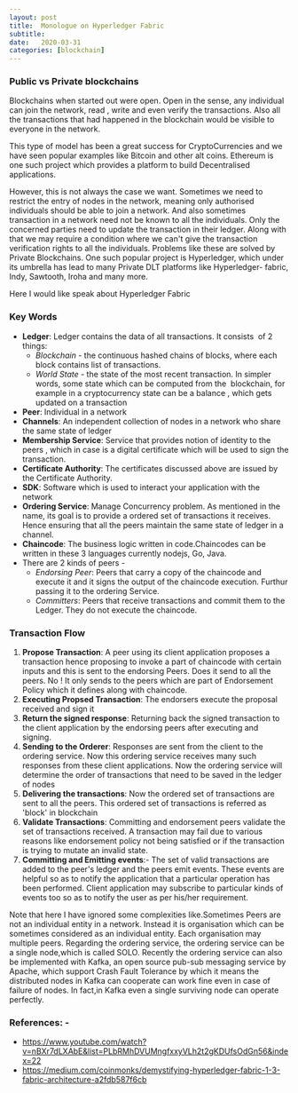 ```yaml
---
layout: post
title:  Monologue on Hyperledger Fabric
subtitle: 
date:   2020-03-31
categories: [blockchain]
---
```


### Public vs Private blockchains

Blockchains when started out were open. Open in the sense, any individual can join the network, read , write and even verify the transactions. Also all the transactions that had happened in the blockchain would be visible to everyone in the network.

This type of model has been a great success for CryptoCurrencies and we have seen popular examples like Bitcoin and other alt coins. Ethereum is one such project which provides a platform to build Decentralised applications.

However, this is not always the case we want. Sometimes we need to restrict the entry of nodes in the network, meaning only authorised individuals should be able to join a network. And also sometimes transaction in a network need not be known to all the individuals. Only the concerned parties need to update the transaction in their ledger. Along with that we may require a condition where we can't give the transaction verification rights to all the individuals. Problems like these are solved by Private Blockchains. One such popular project is Hyperledger, which under its umbrella has lead to many Private DLT platforms like Hyperledger- fabric, Indy, Sawtooth, Iroha and many more.

Here I would like speak about Hyperledger Fabric

### Key Words

- **Ledger**: Ledger contains the data of all transactions. It consists  of 2 things: 
	-  *Blockchain* - the continuous hashed chains of blocks, where each block contains list of transactions. 
	- *World State* - the state of the most recent transaction. In simpler words, some state which can be computed from the  blockchain, for example in a cryptocurrency state can be a balance , which gets updated on a transaction 
- **Peer**: Individual in a network
- **Channels**: An independent collection of nodes in a network who share the same state of ledger
- **Membership Service**: Service that provides  notion of identity to the peers , which in case is a digital certificate which will be used to sign the transaction.
- **Certificate Authority**: The certificates discussed above are issued by the Certificate Authority. 
- **SDK**: Software which is used to interact your application with the network
- **Ordering Service**: Manage Concurrency problem. As mentioned in the name, its goal is to provide a ordered set of transactions it receives. Hence ensuring that all the peers maintain the same state of ledger in a channel.
- **Chaincode**: The business logic written in code.Chaincodes can be written in these 3 languages currently nodejs, Go, Java. 
- There are 2 kinds of peers - 
	- *Endorsing Peer*: Peers that carry a copy of the chaincode and execute it and it signs the output of the chaincode execution. Furthur passing it to the ordering Service.
	- *Committers*:  Peers that receive transactions and commit them to the Ledger. They do not execute the chaincode. 

### Transaction Flow

1. **Propose Transaction**:  A peer using its client application proposes a transaction hence proposing to invoke a part of chaincode with certain inputs and this is sent to the endorsing Peers. Does it send to all the peers. No ! It only sends to the peers which are part of Endorsement Policy which it defines along with chaincode.
2. **Executing Propsed Transaction**: The endorsers execute the proposal received and sign it
3. **Return the signed response**: Returning back the signed transaction to the client application by the endorsing peers after executing and signing.
4. **Sending to the Orderer**: Responses are sent from the client to the ordering service. Now this ordering service receives many such responses from these client applications. Now the ordering service will determine the order of transactions that need to be saved in the ledger of nodes
5. **Delivering the transactions**: Now the ordered set of transactions are sent to all the peers. This ordered set of transactions  is referred as 'block' in blockchain
6. **Validate Transactions**: Committing and endorsement peers validate the set of transactions received. A transaction may fail due to various reasons like endorsement policy not being satisfied or if the transaction is trying to mutate an invalid state.
7. **Committing and Emitting events**:- The set of valid transactions are added to the peer's ledger and the peers emit events. These events are helpful so as to notify the application that a particular operation has been performed. Client application may subscribe to particular kinds of events too so as to notify the user as per his/her requirement.

Note that here I have ignored some complexities like.Sometimes Peers are not an individual entity in a network. Instead it is organisation which can be sometimes considered as an individual entity. Each organisation may multiple peers. 
Regarding the ordering service, the ordering service can be a single node,which is called SOLO.  Recently the ordering service can also be implemented with Kafka, an open source pub-sub messaging service by Apache, which support Crash Fault Tolerance by which it means the distributed nodes in Kafka can cooperate can work fine even in case of failure of nodes. In fact,in Kafka even a single surviving node can operate perfectly.
 
### References: -
- https://www.youtube.com/watch?v=nBXr7dLXAbE&list=PLbRMhDVUMngfxxyVLh2t2gKDUfsOdGn56&index=22
- https://medium.com/coinmonks/demystifying-hyperledger-fabric-1-3-fabric-architecture-a2fdb587f6cb
